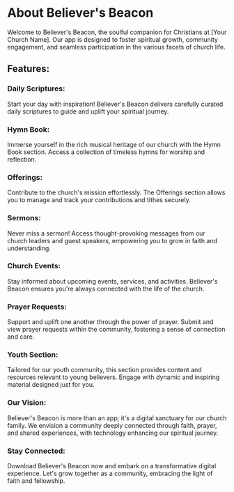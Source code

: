 # About Believer's Beacon

Welcome to Believer's Beacon, the soulful companion for Christians at [Your Church Name]. Our app is designed to foster spiritual growth, community engagement, and seamless participation in the various facets of church life.

## Features:

### Daily Scriptures:

Start your day with inspiration! Believer's Beacon delivers carefully curated daily scriptures to guide and uplift your spiritual journey.

### Hymn Book:

Immerse yourself in the rich musical heritage of our church with the Hymn Book section. Access a collection of timeless hymns for worship and reflection.

### Offerings:

Contribute to the church's mission effortlessly. The Offerings section allows you to manage and track your contributions and tithes securely.

### Sermons:

Never miss a sermon! Access thought-provoking messages from our church leaders and guest speakers, empowering you to grow in faith and understanding.

### Church Events:

Stay informed about upcoming events, services, and activities. Believer's Beacon ensures you're always connected with the life of the church.

### Prayer Requests:

Support and uplift one another through the power of prayer. Submit and view prayer requests within the community, fostering a sense of connection and care.

### Youth Section:

Tailored for our youth community, this section provides content and resources relevant to young believers. Engage with dynamic and inspiring material designed just for you.

### Our Vision:

Believer's Beacon is more than an app; it's a digital sanctuary for our church family. We envision a community deeply connected through faith, prayer, and shared experiences, with technology enhancing our spiritual journey.

### Stay Connected:

Download Believer's Beacon now and embark on a transformative digital experience. Let's grow together as a community, embracing the light of faith and fellowship.

